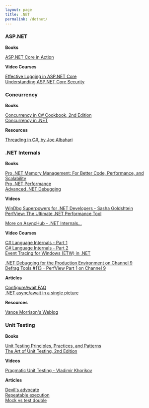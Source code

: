 ```yaml
---
layout: page
title: .NET
permalink: /dotnet/
---
```

[](#aspnet)
### ASP.NET

**Books**

[ASP.NET Core in Action](https://learning.oreilly.com/library/view/aspnet-core-in/9781617294617/)  

**Video Courses**

[Effective Logging in ASP.NET Core](https://app.pluralsight.com/library/courses/asp-dotnet-core-effective-logging/discussion)  
[Understanding ASP.NET Core Security](https://app.pluralsight.com/library/courses/asp-dot-net-core-security-understanding/table-of-contents)  

[](#concurrency)
### Concurrency

**Books**

[Concurrency in C# Cookbook, 2nd Edition](https://learning.oreilly.com/library/view/concurrency-in-c/9781492054498/)  
[Concurrency in .NET](https://learning.oreilly.com/library/view/concurrency-in-net/9781617292996/)

**Resources**

[Threading in C#, by Joe Albahari](http://www.albahari.com/threading/)  

[](#dotnet-internals)
### .NET Internals

**Books**

[Pro .NET Memory Management: For Better Code, Performance, and Scalability](https://learning.oreilly.com/library/view/pro-net-memory/9781484240274/)  
[Pro .NET Performance](https://learning.oreilly.com/library/view/pro-net-performance/9781430244585/)  
[Advanced .NET Debugging](https://learning.oreilly.com/library/view/advanced-net-debugging/9780321584090/)

**Videos**

[WinDbg Superpowers for .NET Developers - Sasha Goldshtein](https://www.youtube.com/watch?v=8t1aTbnZ2CE&list=PLwCc4eC3nGb-dDlEPdM7--Wsw69Fgm7hP)  
[PerfView: The Ultimate .NET Performance Tool](https://www.youtube.com/watch?v=qGEeZZBwVp4&list=PLwCc4eC3nGb-dDlEPdM7--Wsw69Fgm7hP)

[More on AsyncHub - .NET Internals...](https://www.youtube.com/playlist?list=PLwCc4eC3nGb-dDlEPdM7--Wsw69Fgm7hP)

**Video Courses**

[C# Language Internals - Part 1](https://app.pluralsight.com/library/courses/csharp-language-internals/table-of-contents)  
[C# Language Internals - Part 2](https://app.pluralsight.com/library/courses/csharp-language-internals-part2/table-of-contents)  
[Event Tracing for Windows (ETW) in .NET](https://app.pluralsight.com/library/courses/event-tracing-windows-etw-dotnet/table-of-contents)

[.NET Debugging for the Production Environment on Channel 9](https://channel9.msdn.com/Series/-NET-Debugging-Stater-Kit-for-the-Production-Environment)  
[Defrag Tools #113 - PerfView Part 1 on Channel 9](https://channel9.msdn.com/Shows/Defrag-Tools/Defrag-Tools-113-PerfView-Part-1)

**Articles**

[ConfigureAwait FAQ](https://devblogs.microsoft.com/dotnet/configureawait-faq/)  
[.NET async/await in a single picture](https://tooslowexception.com/net-asyncawait-in-a-single-picture/)

**Resources**

[Vance Morrison's Weblog](https://blogs.msdn.microsoft.com/vancem/)

[](#unit-testing)
### Unit Testing

**Books**

[Unit Testing Principles, Practices, and Patterns](https://learning.oreilly.com/library/view/unit-testing-principles/9781617296277/)  
[The Art of Unit Testing, 2nd Edition](https://learning.oreilly.com/library/view/the-art-of/9781617290893/)

**Videos**

[Pragmatic Unit Testing - Vladimir Khorikov](https://www.youtube.com/watch?v=5iJWOPaNZDA&list=PLwCc4eC3nGb83Ci1-JgnkbvSW6CGV_uyh)

**Articles**

[Devil's advocate](https://blog.ploeh.dk/2019/10/07/devils-advocate/)  
[Repeatable execution](https://blog.ploeh.dk/2020/03/23/repeatable-execution/)  
[Mock vs test double](https://enterprisecraftsmanship.com/posts/when-to-mock/)